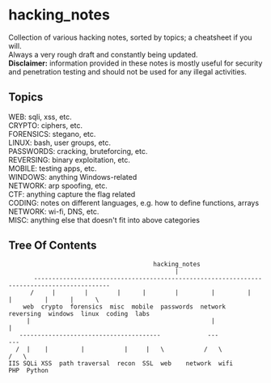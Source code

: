 # hacking_notes                 

Collection of various hacking notes, sorted by topics; a cheatsheet if you will.  
Always a very rough draft and constantly being updated.  
**Disclaimer:** information provided in these notes is mostly useful for security and penetration testing and should not be used for any illegal activities.

Topics
------

WEB: sqli, xss, etc.  
CRYPTO: ciphers, etc.  
FORENSICS: stegano, etc.  
LINUX: bash, user groups, etc.  
PASSWORDS: cracking, bruteforcing, etc.  
REVERSING: binary exploitation, etc.  
MOBILE: testing apps, etc.  
WINDOWS: anything Windows-related  
NETWORK: arp spoofing, etc.  
CTF: anything capture the flag related  
CODING: notes on different languages, e.g. how to define functions, arrays
NETWORK: wi-fi, DNS, etc.  
MISC: anything else that doesn't fit into above categories  


Tree Of Contents
----------------
```
                                        hacking_notes
                                              |
       -------------------------------------------------------------------------------------------
      /     |        |        |      |        |         |         |       |         |      |      \
    web  crypto  forensics  misc  mobile  passwords  network  reversing  windows  linux  coding  labs
     |                                                  |                                  |
   ---------------------------------------             ---                                ---
  /  |    |         |           |     |   \           /   \                              /   \
IIS SQLi XSS  path traversal  recon  SSL  web    network  wifi                         PHP  Python
```
